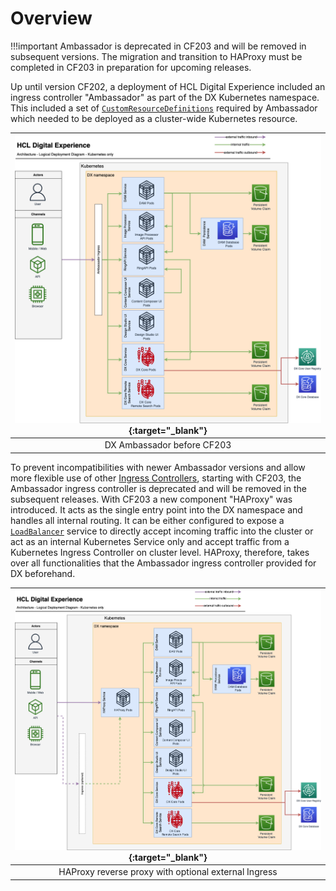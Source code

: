 # Overview

!!!important
    Ambassador is deprecated in CF203 and will be removed in subsequent versions. The migration and transition to HAProxy must be completed in CF203 in preparation for upcoming releases.

Up until version CF202, a deployment of HCL Digital Experience included an ingress controller "Ambassador" as part of the DX Kubernetes namespace. This included a set of [`CustomResourceDefinitions`](https://kubernetes.io/docs/concepts/extend-kubernetes/api-extension/custom-resources/) required by Ambassador which needed to be deployed as a cluster-wide Kubernetes resource.

| [![Containerization Architecture Overview](../_img/ambassador-architecture.png)](../_img/ambassador-architecture.png){:target="_blank"} |
|:--:|
| DX Ambassador before CF203 |

To prevent incompatibilities with newer Ambassador versions and allow more flexible use of other [Ingress Controllers](https://kubernetes.io/docs/concepts/services-networking/ingress-controllers/), starting with CF203, the Ambassador ingress controller is deprecated and will be removed in the subsequent releases.
With CF203 a new component "HAProxy" was introduced. It acts as the single entry point into the DX namespace and handles all internal routing. It can be either configured to expose a [`LoadBalancer`](https://kubernetes.io/docs/concepts/services-networking/service/#loadbalancer) service to directly accept incoming traffic into the cluster or act as an internal Kubernetes Service only and accept traffic from a Kubernetes Ingress Controller on cluster level. HAProxy, therefore, takes over all functionalities that the Ambassador ingress controller provided for DX beforehand.

| [![Containerization Architecture Overview Optional Ingress](./_img/haproxy-optional-ingress-architecture.png)](./_img/haproxy-optional-ingress-architecture.png){:target="_blank"} |
|:--:|
| HAProxy reverse proxy with optional external Ingress |
